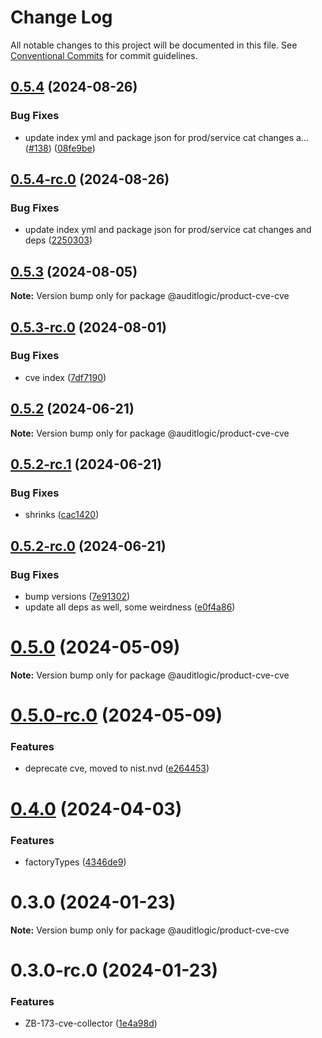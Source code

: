 # Change Log

All notable changes to this project will be documented in this file.
See [Conventional Commits](https://conventionalcommits.org) for commit guidelines.

## [0.5.4](https://github.com/auditlogic/product/compare/@auditlogic/product-cve-cve@0.5.3...@auditlogic/product-cve-cve@0.5.4) (2024-08-26)


### Bug Fixes

* update index yml and package json for prod/service cat changes a… ([#138](https://github.com/auditlogic/product/issues/138)) ([08fe9be](https://github.com/auditlogic/product/commit/08fe9beb1c8457462a19bc69caa02e6212d97e1a))





## [0.5.4-rc.0](https://github.com/auditlogic/product/compare/@auditlogic/product-cve-cve@0.5.3...@auditlogic/product-cve-cve@0.5.4-rc.0) (2024-08-26)


### Bug Fixes

* update index yml and package json for prod/service cat changes and deps ([2250303](https://github.com/auditlogic/product/commit/225030363a363608240135b7ebed386b28f01e4b))





## [0.5.3](https://github.com/auditlogic/product/compare/@auditlogic/product-cve-cve@0.5.2...@auditlogic/product-cve-cve@0.5.3) (2024-08-05)

**Note:** Version bump only for package @auditlogic/product-cve-cve





## [0.5.3-rc.0](https://github.com/auditlogic/product/compare/@auditlogic/product-cve-cve@0.5.2...@auditlogic/product-cve-cve@0.5.3-rc.0) (2024-08-01)


### Bug Fixes

* cve index ([7df7190](https://github.com/auditlogic/product/commit/7df7190109d7b416903f9cb6eeb9ac626fcd3bb3))





## [0.5.2](https://github.com/auditlogic/product/compare/@auditlogic/product-cve-cve@0.5.2-rc.1...@auditlogic/product-cve-cve@0.5.2) (2024-06-21)

**Note:** Version bump only for package @auditlogic/product-cve-cve





## [0.5.2-rc.1](https://github.com/auditlogic/product/compare/@auditlogic/product-cve-cve@0.5.2-rc.0...@auditlogic/product-cve-cve@0.5.2-rc.1) (2024-06-21)


### Bug Fixes

* shrinks ([cac1420](https://github.com/auditlogic/product/commit/cac14200fefcd8183ab69fe89a47bd3f70f563e9))





## [0.5.2-rc.0](https://github.com/auditlogic/product/compare/@auditlogic/product-cve-cve@0.5.0...@auditlogic/product-cve-cve@0.5.2-rc.0) (2024-06-21)


### Bug Fixes

* bump versions ([7e91302](https://github.com/auditlogic/product/commit/7e913023b8b312150ed7762c32fbbe616be71de5))
* update all deps as well, some weirdness ([e0f4a86](https://github.com/auditlogic/product/commit/e0f4a864714e2d3de6bbf3da014d5312fe53be2f))





# [0.5.0](https://github.com/auditlogic/product/compare/@auditlogic/product-cve-cve@0.4.0...@auditlogic/product-cve-cve@0.5.0) (2024-05-09)

**Note:** Version bump only for package @auditlogic/product-cve-cve





# [0.5.0-rc.0](https://github.com/auditlogic/product/compare/@auditlogic/product-cve-cve@0.4.0...@auditlogic/product-cve-cve@0.5.0-rc.0) (2024-05-09)


### Features

* deprecate cve, moved to nist.nvd ([e264453](https://github.com/auditlogic/product/commit/e264453534181f32e9e6fecfee877d7cb921729d))





# [0.4.0](https://github.com/auditlogic/product/compare/@auditlogic/product-cve-cve@0.3.0...@auditlogic/product-cve-cve@0.4.0) (2024-04-03)


### Features

* factoryTypes ([4346de9](https://github.com/auditlogic/product/commit/4346de92693aee892fccf725338ffc7b80ab182b))





# 0.3.0 (2024-01-23)

**Note:** Version bump only for package @auditlogic/product-cve-cve





# 0.3.0-rc.0 (2024-01-23)


### Features

* ZB-173-cve-collector ([1e4a98d](https://github.com/auditlogic/product/commit/1e4a98d1eabe172929529b659893a3bcc63ebd61))

